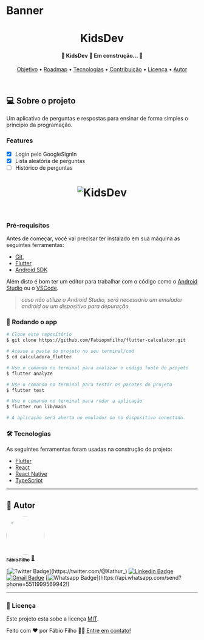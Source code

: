 <!-- banner -->
# Banner

<!-- titulo -->
<h1 align='center'>KidsDev</h1>

<!-- badgets (opcional) -->

<!-- status projeto -->
<h4 align='center'>🚧  KidsDev 🚀 Em construção...  🚧</h4>

<p align="center">
 <a href="#objetivo">Objetivo</a> •
 <a href="#roadmap">Roadmap</a> • 
 <a href="#tecnologias">Tecnologias</a> • 
 <a href="#contribuicao">Contribuição</a> • 
 <a href="#licenca">Licença</a> • 
 <a href="#autor">Autor</a>
</p>
<br>

## 💻 Sobre o projeto
Um aplicativo de perguntas e respostas para ensinar de forma simples o principio da programação.

### Features
- [x] Login pelo GoogleSignIn
- [x] Lista aleatória de perguntas
- [ ] Histórico de perguntas

<!-- demonstração de aplicação -->
<!-- link do apk e fotos -->
<h1 align="center">
  <img alt="KidsDev" title="#KidsDev" src="#" />
</h1><br>

### Pré-requisitos
Antes de começar, você vai precisar ter instalado em sua máquina as seguintes ferramentas:
 - [Git](https://git-scm.com), 
 - [Flutter](https://flutter.dev/docs/get-started/install)
 - [Android SDK](https://developer.android.com/studio)

Além disto é bom ter um editor para trabalhar com o código como o [Android Studio](https://developer.android.com/studio) ou o [VSCode](https://code.visualstudio.com/).

> *caso não utilize o Android Studio, será necessário um emulador android ou um dispositivo para depuração.*


### 🎲 Rodando o app

```bash
# Clone este repositório
$ git clone https://github.com/Fabiopmfilho/flutter-calculator.git

# Acesse a pasta do projeto no seu terminal/cmd
$ cd calculadora_flutter

# Use o comando no terminal para analizar o código fonte do projeto
$ flutter analyze

# Use o comando no terminal para testar os pacotes do projeto
$ flutter test

# Use o comando no terminal para rodar a aplicação
$ flutter run lib/main

# A aplicação será aberta no emulador ou no dispositivo conectado.
```

### 🛠 Tecnologias
As seguintes ferramentas foram usadas na construção do projeto:

- [Flutter](https://flutter.dev/docs/get-started/install)
- [React](https://pt-br.reactjs.org/)
- [React Native](https://reactnative.dev/)
- [TypeScript](https://www.typescriptlang.org/)

----------------------------------------------------------------
## 🦸 Autor
<a href="https://github.com/Fabiopmfilho">
 <img style="border-radius: 50%;" src="https://avatars.githubusercontent.com/u/37713768?s=400&u=5ae234755a07a41c40e5c9ab0b91c3eb26fd42e9&v=4" width="100px;" alt=""/>
 <br />
 <sub><b>Fábio Filho</b></sub></a> <a href="https://github.com/Fabiopmfilho" title="Rocketseat">🚀</a>
 <br />

[![Twitter Badge](https://img.shields.io/badge/-@Kathur_-1ca0f1?style=flat-square&labelColor=1ca0f1&logo=twitter&logoColor=white&link=https://twitter.com/@Kathur_)](https://twitter.com/@Kathur_) [![Linkedin Badge](https://img.shields.io/badge/-Fábio-blue?style=flat-square&logo=Linkedin&logoColor=white&link=https://www.linkedin.com/in/fabiopmfilho/)](https://www.linkedin.com/in/fabiopmfilho/) [![Gmail Badge](https://img.shields.io/badge/-fabiopmfilho@gmail.com-c14438?style=flat-square&logo=Gmail&logoColor=white&link=mailto:fabiopmfilho@gmail.com)](mailto:fabiopmfilho@gmail.com) [![Whatsapp Badge](https://img.shields.io/badge/-Whatsapp-4CA143?style=flat-square&labelColor=4CA143&logo=whatsapp&logoColor=white&link=https://api.whatsapp.com/send?phone=5522988498559!)](https://api.whatsapp.com/send?phone=5511999569942!)

---

### 📝 Licença

Este projeto esta sobe a licença [MIT](./LICENSE).

Feito com ❤️ por Fábio Filho 👋🏽 [Entre em contato!](https://www.linkedin.com/in/fabiopmfilho/)